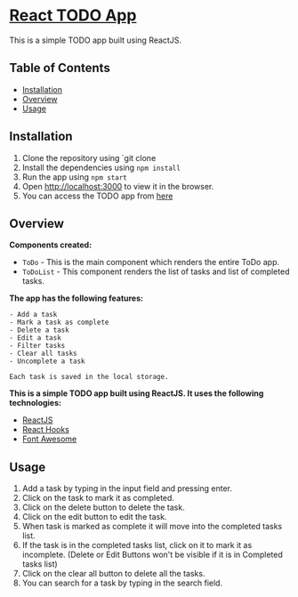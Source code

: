 # [React TODO App](https://github.com/rtCamp/trainee-shalin-shah/tree/react-to-do-app)

This is a simple TODO app built using ReactJS.

## Table of Contents

- [Installation](#installation)
- [Overview](#overview)
- [Usage](#usage)

## Installation

1. Clone the repository using `git clone
2. Install the dependencies using `npm install`
3. Run the app using `npm start`
4. Open [http://localhost:3000](http://localhost:3000) to view it in the browser.
5. You can access the TODO app from [here](https://react-to-do-app--steady-cheesecake-592aa7.netlify.app/)
## Overview

**Components created:**


- `ToDo`     - This is the main component which renders the entire ToDo app.
- `ToDoList` - This component renders the list of tasks and list of completed tasks.

**The app has the following features:**

    - Add a task
    - Mark a task as complete
    - Delete a task
    - Edit a task
    - Filter tasks
    - Clear all tasks
    - Uncomplete a task

    Each task is saved in the local storage.

**This is a simple TODO app built using ReactJS. It uses the following technologies:**

- [ReactJS](https://reactjs.org/)
- [React Hooks](https://reactjs.org/docs/hooks-intro.html)
- [Font Awesome](https://fontawesome.com/)

## Usage

1. Add a task by typing in the input field and pressing enter.
2. Click on the task to mark it as completed.
3. Click on the delete button to delete the task.
4. Click on the edit button to edit the task.
5. When task is marked as complete it will move into the completed tasks list.
6. If the task is in the completed tasks list, click on it to mark it as incomplete. (Delete or Edit Buttons won't be visible if it is in Completed tasks list)
7. Click on the clear all button to delete all the tasks.
8. You can search for a task by typing in the search field.


